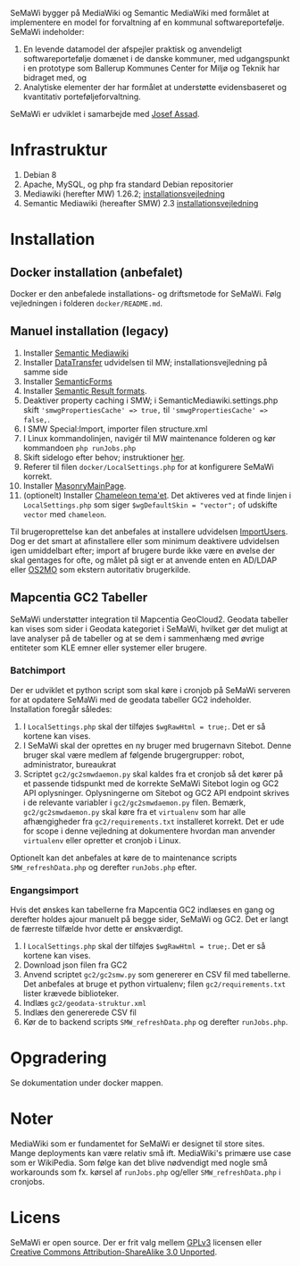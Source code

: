 SeMaWi bygger på MediaWiki og Semantic MediaWiki med formålet at implementere en model for forvaltning af en kommunal softwareportefølje. SeMaWi indeholder:

1. En levende datamodel der afspejler praktisk og anvendeligt softwareportefølje domænet i de danske kommuner, med udgangspunkt i en prototype som Ballerup Kommunes Center for Miljø og Teknik har bidraget med, og
2. Analytiske elementer der har formålet at understøtte evidensbaseret og kvantitativ porteføljeforvaltning.

SeMaWi er udviklet i samarbejde med [Josef Assad](mailto:josef@josefassad.com).

# Infrastruktur
1. Debian 8
2. Apache, MySQL, og php fra standard Debian repositorier
3. Mediawiki (herefter MW) 1.26.2; [installationsvejledning](https://www.mediawiki.org/wiki/Manual:Installing_MediaWiki)
4. Semantic Mediawiki (hereafter SMW) 2.3 [installationsvejledning](https://semantic-mediawiki.org/wiki/Help:Installation/Using_Composer_with_MediaWiki_1.22%2B)

# Installation

## Docker installation (anbefalet)

Docker er den anbefalede installations- og driftsmetode for SeMaWi. Følg vejledningen i folderen `docker/README.md`.

## Manuel installation (legacy)

1. Installer [Semantic Mediawiki](https://semantic-mediawiki.org/wiki/Help:Installation/Using_Composer_with_MediaWiki_1.22%2B)
2. Installer  [DataTransfer](https://www.mediawiki.org/wiki/Extension:Data_Transfer) udvidelsen til MW; installationsvejledning på samme side
3. Installer [SemanticForms](https://www.mediawiki.org/wiki/Extension:Semantic_Forms/Download_and_installation)
4. Installer [Semantic Result formats](https://semantic-mediawiki.org/wiki/Semantic_Result_Formats#Installation).
5. Deaktiver property caching i SMW; i SemanticMediawiki.settings.php skift `'smwgPropertiesCache' => true,` til `'smwgPropertiesCache' => false,`.
6. I SMW Special:Import, importer filen structure.xml
7. I Linux kommandolinjen, navigér til MW maintenance folderen og kør kommandoen `php runJobs.php`
8. Skift sidelogo efter behov; instruktioner [her](https://www.mediawiki.org/wiki/Manual:$wgLogo).
9. Referer til filen `docker/LocalSettings.php` for at konfigurere SeMaWi korrekt.
11. Installer [MasonryMainPage](https://github.com/enterprisemediawiki/MasonryMainPage).
15. (optionelt) Installer [Chameleon tema'et](https://www.mediawiki.org/wiki/Skin:Chameleon). Det aktiveres ved at finde linjen i `LocalSettings.php` som siger `$wgDefaultSkin = "vector";` of udskifte `vector` med `chameleon`.

Til brugeroprettelse kan det anbefales at installere udvidelsen [ImportUsers](https://www.mediawiki.org/wiki/Extension:ImportUsers). Dog er det smart at afinstallere eller som minimum deaktivere udvidelsen igen umiddelbart efter; import af brugere burde ikke være en øvelse der skal gentages for ofte, og målet på sigt er at anvende enten en AD/LDAP eller [OS2MO](http://www.os2web.dk/projekter/os2mo) som ekstern autoritativ brugerkilde.

## Mapcentia GC2 Tabeller

SeMaWi understøtter integration til Mapcentia GeoCloud2. Geodata tabeller kan vises som sider i Geodata kategoriet i SeMaWi, hvilket gør det muligt at lave analyser på de tabeller og at se dem i sammenhæng med øvrige entiteter som KLE emner eller systemer eller brugere.

### Batchimport

Der er udviklet et python script som skal køre i cronjob på SeMaWi serveren for at opdatere SeMaWi med de geodata tabeller GC2 indeholder. Installation foregår således:

1. I `LocalSettings.php` skal der tilføjes `$wgRawHtml = true;`. Det er så kortene kan vises.
2. I SeMaWi skal der oprettes en ny bruger med brugernavn Sitebot. Denne bruger skal være medlem af følgende brugergrupper: robot, administrator, bureaukrat
3. Scriptet `gc2/gc2smwdaemon.py` skal kaldes fra et cronjob så det kører på et passende tidspunkt med de korrekte SeMaWi Sitebot login og GC2 API oplysninger. Oplysningerne om Sitebot og GC2 API endpoint skrives i de relevante variabler i `gc2/gc2smwdaemon.py` filen. Bemærk, `gc2/gc2smwdaemon.py` skal køre fra et `virtualenv` som har alle afhængigheder fra `gc2/requirements.txt` installeret korrekt. Det er ude for scope i denne vejledning at dokumentere hvordan man anvender `virtualenv` eller opretter et cronjob i Linux.

Optionelt kan det anbefales at køre de to maintenance scripts `SMW_refreshData.php` og derefter `runJobs.php` efter.

### Engangsimport

Hvis det ønskes kan tabellerne fra Mapcentia GC2 indlæses en gang og derefter holdes ajour manuelt på begge sider, SeMaWi og GC2. Det er langt de færreste tilfælde hvor dette er ønskværdigt.

1. I `LocalSettings.php` skal der tilføjes `$wgRawHtml = true;`. Det er så kortene kan vises.
2. Download json filen fra GC2
3. Anvend scriptet `gc2/gc2smw.py` som genererer en CSV fil med tabellerne. Det anbefales at bruge et python virtualenv; filen `gc2/requirements.txt` lister krævede biblioteker.
4. Indlæs `gc2/geodata-struktur.xml`
5. Indlæs den genererede CSV fil
6. Kør de to backend scripts `SMW_refreshData.php` og derefter `runJobs.php`.

# Opgradering

Se dokumentation under docker mappen.

# Noter

MediaWiki som er fundamentet for SeMaWi er designet til store sites. Mange deployments kan være relativ små ift. MediaWiki's primære use case som er WikiPedia. Som følge kan det blive nødvendigt med nogle små workarounds som fx. kørsel af `runJobs.php` og/eller `SMW_refreshData.php` i cronjobs.

# Licens

SeMaWi er open source. Der er frit valg mellem [GPLv3](http://www.gnu.org/licenses/gpl-3.0.en.html) licensen eller [Creative Commons Attribution-ShareAlike 3.0 Unported](http://creativecommons.org/licenses/by-sa/3.0/).
